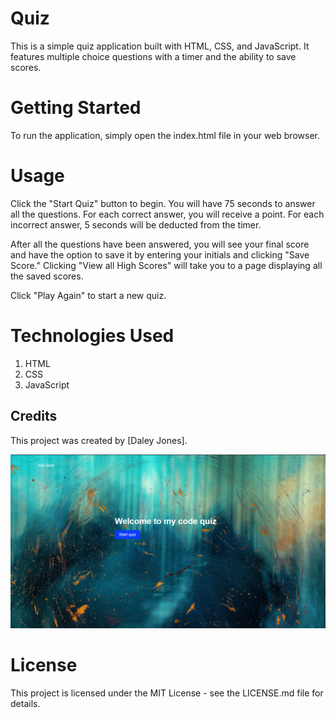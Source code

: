 # Quiz 
This is a simple quiz application built with HTML, CSS, and JavaScript. It features multiple choice questions with a timer and the ability to save scores.

# Getting Started
To run the application, simply open the index.html file in your web browser.

# Usage
Click the "Start Quiz" button to begin. You will have 75 seconds to answer all the questions. For each correct answer, you will receive a point. For each incorrect answer, 5 seconds will be deducted from the timer.

After all the questions have been answered, you will see your final score and have the option to save it by entering your initials and clicking "Save Score." Clicking "View all High Scores" will take you to a page displaying all the saved scores.

Click "Play Again" to start a new quiz.

# Technologies Used
1. HTML
2. CSS
3. JavaScript

## Credits
This project was created by [Daley Jones].


![Screenshot of my quiz page .](./assets/css/images/quizz.png)





# License
This project is licensed under the MIT License - see the LICENSE.md file for details.





